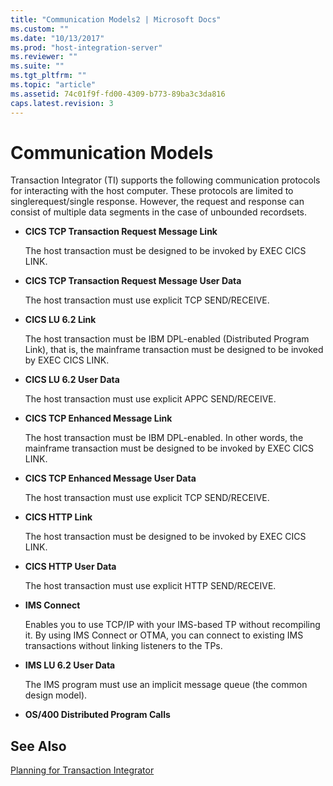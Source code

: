 ```yaml
---
title: "Communication Models2 | Microsoft Docs"
ms.custom: ""
ms.date: "10/13/2017"
ms.prod: "host-integration-server"
ms.reviewer: ""
ms.suite: ""
ms.tgt_pltfrm: ""
ms.topic: "article"
ms.assetid: 74c01f9f-fd00-4309-b773-89ba3c3da816
caps.latest.revision: 3
---
```

# Communication Models
Transaction Integrator (TI) supports the following communication protocols for interacting with the host computer. These protocols are limited to singlerequest/single response. However, the request and response can consist of multiple data segments in the case of unbounded recordsets.  
  
-   **CICS TCP Transaction Request Message Link**  
  
     The host transaction must be designed to be invoked by EXEC CICS LINK.  
  
-   **CICS TCP Transaction Request Message User Data**  
  
     The host transaction must use explicit TCP SEND/RECEIVE.  
  
-   **CICS LU 6.2 Link**  
  
     The host transaction must be IBM DPL-enabled (Distributed Program Link), that is, the mainframe transaction must be designed to be invoked by EXEC CICS LINK.  
  
-   **CICS LU 6.2 User Data**  
  
     The host transaction must use explicit APPC SEND/RECEIVE.  
  
-   **CICS TCP Enhanced  Message Link**  
  
     The host transaction must be IBM DPL-enabled. In other words, the mainframe transaction must be designed to be invoked by EXEC CICS LINK.  
  
-   **CICS TCP Enhanced Message User Data**  
  
     The host transaction must use explicit TCP SEND/RECEIVE.  
  
-   **CICS HTTP Link**  
  
     The host transaction must be designed to be invoked by EXEC CICS LINK.  
  
-   **CICS HTTP User Data**  
  
     The host transaction must use explicit HTTP  SEND/RECEIVE.  
  
-   **IMS Connect**  
  
     Enables you to use TCP/IP with your IMS-based TP without recompiling it. By using IMS Connect or OTMA, you can connect to existing IMS transactions without linking listeners to the TPs.  
  
-   **IMS LU 6.2 User Data**  
  
     The IMS program must use an implicit message queue (the common design model).  
  
-   **OS/400 Distributed Program Calls**  
  
## See Also  
 [Planning for Transaction Integrator](../core/planning-for-transaction-integrator.md)